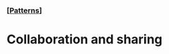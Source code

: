 ### [[Patterns](./human-interface-guidelines-markdown/patterns.md)]  
  
# **Collaboration and sharing**  

